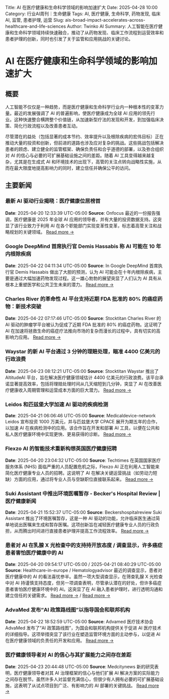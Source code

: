 Title: AI 在医疗健康和生命科学领域的影响加速扩大
Date: 2025-04-28 10:00
Category: 行业AI周刊｜生命健康
Tags: AI, 医疗健康, 生命科学, 药物发现, 临床AI, 监管, 患者护理, 运营
Slug: ais-broad-impact-accelerates-across-healthcare-and-life-sciences
Author: Twinko AI
Summary: 人工智能在医疗健康和生命科学领域持续快速融合，推动了从药物发现、临床工作流程到运营效率和患者护理的创新，同时也引发了关于监管和应用挑战的关键讨论。

# AI 在医疗健康和生命科学领域的影响加速扩大

## 概要

人工智能不仅仅是一种趋势，而是医疗健康和生命科学行业内一种根本性的变革力量。最近的发展强调了 AI 的普遍影响，使医疗健康成为全球 AI 应用的领先行业。这种快速整合横跨整个价值链，从加速新型疗法的发现和开发，到加强临床决策、简化行政流程以及改善患者互动。

尽管潜在的益处（包括显著的成本节约、效率提升以及根除疾病的宏伟目标）正在推动大量的投资和创新，但前进的道路也涉及应对复杂的挑战。这些挑战包括解决患者的顾虑、建立健全的监管框架、确保负责任和合乎道德的部署，以及弥合组织对 AI 的信心与必要的可扩展基础设施之间的差距。随着 AI 工具变得越来越复杂，尤其是在生成式 AI 和环境技术的出现下，高管的关注点转向战略性实施，从而在最大限度地提高影响力的同时，建立信任并确保公平的访问。

## 主要新闻

### 最新 AI 驱动行业揭晓：医疗健康位居榜首

**Date**: 2025-04-20 12:33:39 UTC-05:00  **Source**: Onfocus
最近的一份报告强调，医疗健康是 2025 年全球 AI 应用的领导者，并有大量的投资数据支持。这突显了该行业致力于利用 AI 在各个职能部门实现变革性变革，标志着高管关注和战略规划的关键领域。
[Read more →](https://www.onfocus.news/the-most-ai-driven-industries-revealed-healthcare-tops-the-list/)

### Google DeepMind 首席执行官 Demis Hassabis 称 AI 可能在 10 年内根除疾病

**Date**: 2025-04-22 04:11:34 UTC-05:00  **Source**: In
Google DeepMind 首席执行官 Demis Hassabis 做出了大胆的预测，认为 AI 可能会在十年内根除疾病，主要是通过大幅加速药物发现过程。这一雄心勃勃的展望突显了人们认为 AI 具有从根本上重塑医学和公共卫生未来的潜力。
[Read more →](https://in.mashable.com/tech/93052/ai-could-eradicate-diseases-within-10-years-says-google-deepmind-chief-demis-hassabis)

### Charles River 的革命性 AI 平台支持近期 FDA 批准的 80% 的癌症药物：新技术突破

**Date**: 2025-04-22 07:17:46 UTC-05:00  **Source**: Stocktitan
Charles River 的 AI 驱动的肿瘤学平台被认为促成了近期 FDA 批准的 80% 的癌症药物。这证明了 AI 在加速将拯救生命的癌症疗法推向市场的复杂而漫长的过程中，具有切实的高影响力应用。
[Read more →](https://www.stocktitan.net/news/CRL/charles-river-leverages-advanced-technology-to-expedite-oncology-gph2tko2ejbm.html)

### Waystar 的新 AI 平台通过 3 分钟的理赔处理，瞄准 4400 亿美元的行政浪费

**Date**: 2025-04-23 08:12:21 UTC-05:00  **Source**: Stocktitan
Waystar 推出了 AltitudeAI 平台，旨在解决医疗健康领域估计 4400 亿美元的行政浪费。该平台承诺显著提高效率，包括将理赔处理时间从几天缩短到几分钟，突显了 AI 在改善医疗健康收入周期管理和运营成本方面的巨大潜力。
[Read more →](https://www.stocktitan.net/news/WAY/waystar-launches-new-generative-ai-and-advanced-automation-across-aj4rhjaux34x.html)

### Leidos 和匹兹堡大学加速 AI 驱动的疾病检测

**Date**: 2025-04-21 06:06:46 UTC-05:00  **Source**: Medicaldevice-network
Leidos 宣布投资 1000 万美元，并与匹兹堡大学 CPACE 展开为期五年的合作，以加速 AI 在疾病检测中的应用。该合作旨在开发和部署 AI 工具，以便在公共和私人医疗健康环境中实现更快、更易获得的诊断。
[Read more →](https://www.medicaldevice-network.com/news/leidos-university-of-pittsburgh/)

### Flexzo AI 的智能技术重新构想英国医疗健康招聘

**Date**: 2025-04-20 23:04:32 UTC-05:00  **Source**: Techtimes
在英国国家医疗服务体系 (NHS) 面临严重的人员配置危机之际，Flexzo AI 正在利用人工智能来简化医疗健康专业人员的招聘。这说明了 AI 在解决关键运营挑战（如劳动力短缺）方面的应用，通过将专业人员与空缺职位直接联系起来。
[Read more →](https://www.techtimes.com/articles/310069/20250420/reimagining-uk-healthcare-recruitment-flexzo-ais-smart-technology.htm)

### Suki Assistant 中推出环境医嘱暂存 - Becker's Hospital Review | 医疗健康新闻

**Date**: 2025-04-21 15:52:37 UTC-05:00  **Source**: Beckershospitalreview
Suki Assistant 推出了环境医嘱暂存，这是一种 AI 驱动的功能，允许临床医生通过简单地说出医嘱来生成和暂存医嘱。这项创新旨在减轻医疗健康专业人员的行政负担，从而腾出时间进行直接患者护理并提高工作流程效率。
[Read more →](https://www.beckershospitalreview.com/healthcare-information-technology/ai/introducing-ambient-order-staging-in-suki-assistant/)

### 患者对 AI 在乳腺 X 光检查中的支持持开放态度 / 调查显示，许多癌症患者害怕医疗健康中的 AI

**Date**: 2025-04-20 09:54:17 UTC-05:00 / 2025-04-21 08:40:29 UTC-05:00  **Source**: Healthcare-in-europe / Hematologyadvisor
最近的调查显示，患者对医疗健康中的 AI 的看法喜忧参半。虽然一项大型调查显示，在筛查乳腺 X 光检查中对 AI 持谨慎支持态度，但另一项调查表明，尽管承认潜在的好处，但许多癌症患者害怕医疗健康环境中的 AI。这突显了在 AI 融入患者护理时，进行透明沟通和建立信任的关键需求。
[Read more →](https://healthcare-in-europe.com/en/news/patients-support-ai-mammography.html) / [Read more →](https://www.hematologyadvisor.com/news/many-cancer-patients-afraid-of-ai-in-health-care-survey-suggests/)

### AdvaMed 发布“AI 政策路线图”以指导国会和联邦机构

**Date**: 2025-04-22 18:52:59 UTC-05:00  **Source**: Advamed
医疗技术协会 AdvaMed 发布了“AI 政策路线图”，为国会和联邦机构提供关于促进 AI 医疗技术的详细指导。这项举措突显了该行业在塑造监管环境方面的主动参与，以促进 AI 在医疗健康领域的负责任的开发和应用。
[Read more →](https://www.advamed.org/industry-updates/news/advamed-releases-ai-policy-roadmap-to-guide-congress-and-federal-agencies/)

### 医疗健康领导者对 AI 的信心与其扩展能力之间存在差距

**Date**: 2025-04-23 20:44:48 UTC-05:00  **Source**: Medcitynews
新的研究表明，医疗健康领导者对其 AI 治理框架的信心与他们扩展 AI 解决方案的实际能力之间存在脱节。虽然许多人对监督充满信心，但很少有人拥有必要的可扩展基础设施，这表明了从试点项目到广泛、有影响力的 AI 部署的关键挑战。
[Read more →](https://medcitynews.com/2025/04/healthcare-ai-technology-2/)
